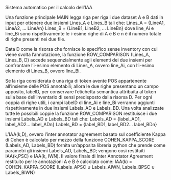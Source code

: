Sistema automatico per il calcolo dell’IAA 

Una funzione principale MAIN legga riga per riga i due dataset A e B dati in input per ottenere due insiemi Lines_A e Lines_B tali che:
Lines_A = {LineA1, LineA2, … LineAn}
Lines_B = {LineB1, LineB2, … LineBn}
dove line_Ai e line_Bi sono rispettivamente le i-esime righe di A e B e n è il numero totale di righe presenti nei due file.

Data D come la risorsa che fornisce lo specifico sense inventory con cui viene svolta l’annotazione, la funzione ROW_COMPARISON (Lines_A, Lines_B, D) accede sequenzialmente agli elementi dei due insiemi per confrontare l’i-esimo elemento di Lines_A, ovvero line_Ai, con l’i-esimo elemento di Lines_B, ovvero line_Bi.

Se la riga considerata è una riga di token avente POS appartenente all’insieme delle POS annotabili; allora le due righe presentano un campo apposito, labelD, per conservare l’etichetta semantica attribuita al token sulla base dell’inventario di sensi predisposto dalla risorsa D. Per ogni coppia di righe utili, i campi labelD di line_Ai e line_Bi verranno aggiunti rispettivamente in due insiemi Labels_AD e Labels_BD.
Una volta analizzate tutte le possibili coppie la funzione ROW_COMPARISON restituisce i due insiemi Labels_AD e Labels_BD tali che:
Labels_AD = {label_AD1, label_AD2… label_ADn}
Labels_BD = {label_BD1, label_BD2… label_BDn}

L’IAA(k,D), ovvero l’inter annotator agreement basato sul coefficiente Kappa di Cohen è calcolato per mezzo della funzione COHEN_KAPPA_SCORE (Labels_AD, Labels_BD) fornita un’apposita libreria python  che prende come parametri gli insiemi Labels_AD, Labels_BD; vengono così restituiti IAA(k,PSC) e IAA(k, IWN).
Il valore finale di Inter Annotator Agreement restituito per le annotazioni A e B è calcolato come:
IAA(k) = COHEN_KAPPA_SCORE (Labels_APSC ∪ Labels_AIWN, Labels_BPSC ∪ Labels_BIWN)
